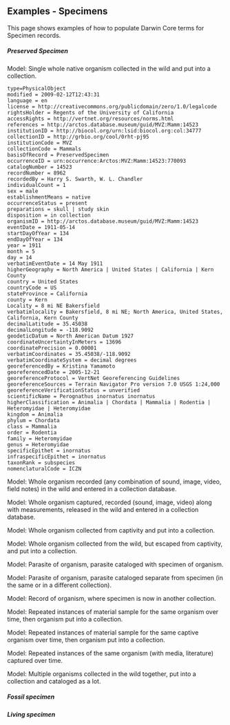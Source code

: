 ## Examples - Specimens

This page shows examples of how to populate Darwin Core terms for Specimen records.

##### Preserved Specimen

Model: Single whole native organism collected in the wild and put into a collection. 

```
type=PhysicalObject
modified = 2009-02-12T12:43:31
language = en
license = http://creativecommons.org/publicdomain/zero/1.0/legalcode
rightsHolder = Regents of the University of California
accessRights = http://vertnet.org/resources/norms.html
references = http://arctos.database.museum/guid/MVZ:Mamm:14523
institutionID = http://biocol.org/urn:lsid:biocol.org:col:34777
collectionID = http://grbio.org/cool/0rht-pj95
institutionCode = MVZ
collectionCode = Mammals
basisOfRecord = PreservedSpecimen
occurrenceID = urn:occurrence:Arctos:MVZ:Mamm:14523:770093
catalogNumber = 14523
recordNumber = 8962
recordedBy = Harry S. Swarth, W. L. Chandler
individualCount = 1
sex = male
establishmentMeans = native
occurrenceStatus = present
preparations = skull | study skin
disposition = in collection
organismID = http://arctos.database.museum/guid/MVZ:Mamm:14523
eventDate = 1911-05-14
startDayOfYear = 134
endDayOfYear = 134
year = 1911
month = 5
day = 14
verbatimEventDate = 14 May 1911
higherGeography = North America | United States | California | Kern County
country = United States
countryCode = US
stateProvince = California
county = Kern
Locality = 8 mi NE Bakersfield
verbatimlocality = Bakersfield, 8 mi NE; North America, United States, California, Kern County
decimalLatitude = 35.45038
decimalLongitude = -118.9092
geodeticDatum = North American Datum 1927
coordinateUncertaintyInMeters = 13696
coordinatePrecision = 0.00001
verbatimCoordinates = 35.45038/-118.9092
verbatimCoordinateSystem = decimal degrees
georeferencedBy = Kristina Yamamoto
georeferencedDate = 2005-12-21
georeferenceProtocol = VertNet Georeferencing Guidelines
georeferenceSources = Terrain Navigator Pro version 7.0 USGS 1:24,000
georeferenceVerificationStatus = unverified
scientificName = Perognathus inornatus inornatus
higherClassification = Animalia | Chordata | Mammalia | Rodentia | Heteromyidae | Heteromyidae
kingdom = Animalia
phylum = Chordata
class = Mammalia
order = Rodentia
family = Heteromyidae
genus = Heteromyidae
specificEpithet = inornatus
infraspecificEpithet = inornatus
taxonRank = subspecies
nomenclaturalCode = ICZN

```

Model: Whole organism recorded (any combination of sound, image, video, field notes) in the wild and entered in a collection database. 

Model: Whole organism captured, recorded (sound, image, video) along with measurements, released in the wild and entered in a collection database.

Model: Whole organism collected from captivity and put into a collection.

Model: Whole organism collected from the wild, but escaped from captivity, and put into a collection.

Model: Parasite of organism, parasite cataloged with specimen of organism.

Model: Parasite of organism, parasite cataloged separate from specimen (in the same or in a different collection).

Model: Record of organism, where specimen is now in another collection.

Model: Repeated instances of material sample for the same organism over time, then organism put into a collection.

Model: Repeated instances of material sample for the same captive organism over time, then organism put into a collection.

Model: Repeated instances of the same organism (with media, literature) captured over time.

Model: Multiple organisms collected in the wild together, put into a collection and cataloged as a lot.

##### Fossil specimen

##### Living specimen
